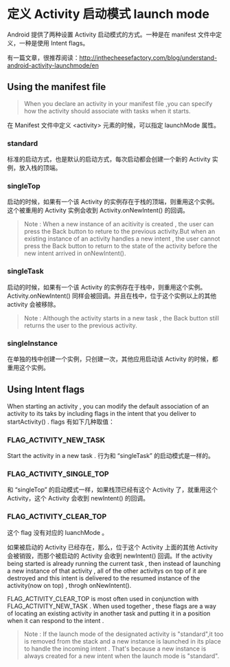 # 定义 Activity 启动模式 launch mode

Android 提供了两种设置 Activity 启动模式的方式。一种是在 manifest 文件中定义，一种是使用 Intent flags。

有一篇文章，很推荐阅读：<http://inthecheesefactory.com/blog/understand-android-activity-launchmode/en>

## Using the manifest file

> When you declare an activity in your manifest file ,you can specify how the activity should associate with tasks when it starts.

在 Manifest 文件中定义 <activity\> 元素的时候，可以指定 launchMode 属性。

### standard 
 
标准的启动方式，也是默认的启动方式，每次启动都会创建一个新的 Activity 实例，放入栈的顶端。

### singleTop 
 
启动的时候，如果有一个该 Activity 的实例存在于栈的顶端，则重用这个实例。这个被重用的 Activity 实例会收到 Activity.onNewIntent() 的回调。

> Note : When a new instance of an acitivity is created , the user can press the Back button to reture to the previous activity.But when an existing instance of an activity handles a new intent , the user cannot press the Back button to return to the state of the activity before the new intent arrived in onNewIntent().

### singleTask 
 
启动的时候，如果有一个该 Activity 的实例存在于栈中，则重用这个实例。Activity.onNewIntent() 同样会被回调。并且在栈中，位于这个实例以上的其他 activity 会被移除。

> Note : Although the activity starts in a new task , the Back button still returns the user to the previous activity.

### singleInstance 
 
在单独的栈中创建一个实例，只创建一次，其他应用启动该 Activity 的时候，都重用这个实例。

## Using Intent flags

When starting an activity , you can modify the default association of an activity to its taks by including flags in the intent that you deliver to startActivity() . flags 有如下几种取值：

### FLAG\_ACTIVITY\_NEW\_TASK

Start the activity in a new task . 行为和 “singleTask” 的启动模式是一样的。

### FLAG\_ACTIVITY\_SINGLE\_TOP

和 “singleTop” 的启动模式一样，如果栈顶已经有这个 Activity 了，就重用这个 Activity，这个 Activity 会收到 newIntent() 的回调。

### FLAG\_ACTIVITY\_CLEAR\_TOP

这个 flag 没有对应的 luanchMode 。

如果被启动的 Activity 已经存在，那么，位于这个 Activity 上面的其他 Activity 会被销毁，而那个被启动的 Activity 会收到 newIntent() 回调。If the activity being started is already running the current task , then instead of launching a new instance of that activity , all of the other activitys on top of it are destroyed and this intent is delivered to the resumed instance of the activity(now on top) , throgh onNewIntent().

FLAG\_ACTIVITY\_CLEAR\_TOP  is most often used in conjunction with FLAG\_ACTIVITY\_NEW\_TASK . When used together , these flags are a way of locating an existing activity in another task and putting it in a position when it can respond to the intent .

> Note : If the launch mode of the designated activity is "standard",it too is removed from the stack and a new instance is launched in its place to handle the incoming intent . That's because a new instance is always created for a new intent when the launch mode is "standard".


